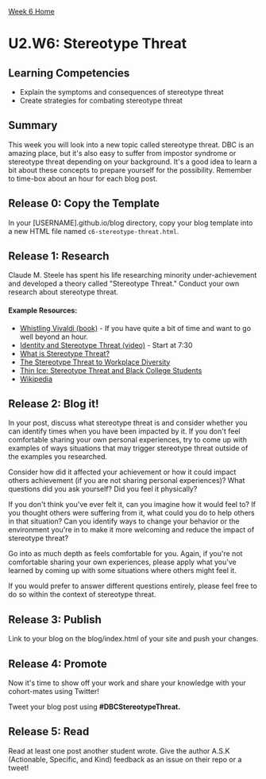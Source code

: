 [Week 6 Home](./)

# U2.W6: Stereotype Threat

## Learning Competencies
- Explain the symptoms and consequences of stereotype threat
- Create strategies for combating stereotype threat

## Summary
This week you will look into a new topic called stereotype threat. DBC is an amazing place, but it's also easy
to suffer from impostor syndrome or stereotype threat depending on your background. It's a good idea to learn a bit about these concepts to prepare yourself for the possibility. Remember to time-box about an hour for each blog post.

## Release 0: Copy the Template

In your [USERNAME].github.io/blog directory, copy your blog template into a new HTML file named `c6-stereotype-threat.html`.

## Release 1: Research

Claude M. Steele has spent his life researching minority under-achievement and developed a theory called "Stereotype Threat." Conduct your own research about stereotype threat.

#### Example Resources:
- [Whistling Vivaldi (book)](http://www.amazon.com/Whistling-Vivaldi-Stereotypes-Affect-Issues/dp/0393339726) - If you have quite a bit of time and want to go well beyond an hour.
- [Identity and Stereotype Threat (video)](https://www.youtube.com/watch?v=q1fzIuuXlkk) - Start at 7:30
- [What is Stereotype Threat?](http://www.reducingstereotypethreat.org/definition.html)
- [The Stereotype Threat to Workplace Diversity](http://www.diversityinc.com/diversity-events/the-stereotype-threat-dr-claude-steele-mesmerizes-audience-video/)
- [Thin Ice: Stereotype Threat and Black College Students](http://www.theatlantic.com/magazine/archive/1999/08/thin-ice-stereotype-threat-and-black-college-students/304663/)
- [Wikipedia](http://en.wikipedia.org/wiki/Stereotype_threat)

## Release 2: Blog it!

In your post, discuss what stereotype threat is and consider whether you can identify times when you have been impacted by it. If you don't feel comfortable sharing your own personal experiences, try to come up with examples of ways situations that may trigger stereotype threat outside of the examples you researched.

Consider how did it affected your achievement or how it could impact others achievement (if you are not sharing personal experiences)? What questions did you ask yourself? Did you feel it physically?

If you don't think you've ever felt it, can you imagine how it would feel to? If you thought others were suffering from it, what could you do to help others in that situation? Can you identify ways to change your behavior or the environment you're in to make it more welcoming and reduce the impact of stereotype threat?

Go into as much depth as feels comfortable for you. Again, if you're not comfortable sharing your own experiences, please apply what you've learned by coming up with some situations where others might feel it.

If you would prefer to answer different questions entirely, please feel free to do so within the context of stereotype threat.

## Release 3: Publish
Link to your blog on the blog/index.html of your site and push your changes.

## Release 4: Promote
Now it's time to show off your work and share your knowledge with your cohort-mates using Twitter!

Tweet your blog post using **#DBCStereotypeThreat.**

## Release 5: Read
Read at least one post another student wrote. Give the author A.S.K (Actionable, Specific, and Kind) feedback as an issue on their repo or a tweet!
